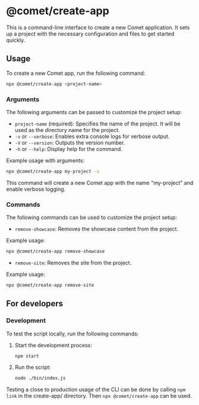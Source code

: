 # @comet/create-app

This is a command-line interface to create a new Comet application.
It sets up a project with the necessary configuration and files to get started quickly.

## Usage

To create a new Comet app, run the following command:

```bash
npx @comet/create-app <project-name>
```

### Arguments

The following arguments can be passed to customize the project setup:

-   `project-name` (required): Specifies the name of the project. It will be used as the directory name for the project.
-   `-v` or `--verbose`: Enables extra console logs for verbose output.
-   `-V` or `--version`: Outputs the version number.
-   `-h` or `--help`: Display help for the command.

Example usage with arguments:

```bash
npx @comet/create-app my-project -v
```

This command will create a new Comet app with the name "my-project" and enable verbose logging.

### Commands

The following commands can be used to customize the project setup:

-   `remove-showcase`: Removes the showcase content from the project.

Example usage:

```bash
npx @comet/create-app remove-showcase
```

-   `remove-site`: Removes the site from the project.

Example usage:

```bash
npx @comet/create-app remove-site
```

## For developers

### Development

To test the script locally, run the following commands:

1. Start the development process:
    ```bash
    npm start
    ```
2. Run the script:
    ```bash
    node ./bin/index.js
    ```

Testing a close to production usage of the CLI can be done by calling `npm link` in the create-app/ directory. Then `npx @comet/create-app` can be used.

